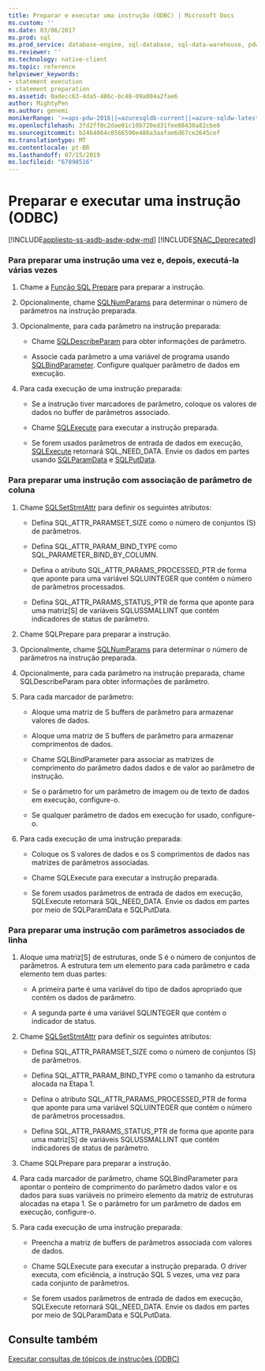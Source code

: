 ```yaml
---
title: Preparar e executar uma instrução (ODBC) | Microsoft Docs
ms.custom: ''
ms.date: 03/06/2017
ms.prod: sql
ms.prod_service: database-engine, sql-database, sql-data-warehouse, pdw
ms.reviewer: ''
ms.technology: native-client
ms.topic: reference
helpviewer_keywords:
- statement execution
- statement preparation
ms.assetid: 0adecc63-4da5-486c-bc48-09a004a2fae6
author: MightyPen
ms.author: genemi
monikerRange: '>=aps-pdw-2016||=azuresqldb-current||=azure-sqldw-latest||>=sql-server-2016||=sqlallproducts-allversions||>=sql-server-linux-2017||=azuresqldb-mi-current'
ms.openlocfilehash: 3fd2ff0c2dae01c10b720ed31fee88430a82cbe0
ms.sourcegitcommit: b2464064c0566590e486a3aafae6d67ce2645cef
ms.translationtype: MT
ms.contentlocale: pt-BR
ms.lasthandoff: 07/15/2019
ms.locfileid: "67898516"
---
```

# <a name="prepare-and-execute-a-statement-odbc"></a>Preparar e executar uma instrução (ODBC)
[!INCLUDE[appliesto-ss-asdb-asdw-pdw-md](../../../includes/appliesto-ss-asdb-asdw-pdw-md.md)]
[!INCLUDE[SNAC_Deprecated](../../../includes/snac-deprecated.md)]

    
### <a name="to-prepare-a-statement-once-and-then-execute-it-multiple-times"></a>Para preparar uma instrução uma vez e, depois, executá-la várias vezes  
  
1.  Chame a [Função SQL Prepare](https://go.microsoft.com/fwlink/?LinkId=59360) para preparar a instrução.  
  
2.  Opcionalmente, chame [SQLNumParams](https://go.microsoft.com/fwlink/?LinkId=58404) para determinar o número de parâmetros na instrução preparada.  
  
3.  Opcionalmente, para cada parâmetro na instrução preparada:  
  
    -   Chame [SQLDescribeParam](../../../relational-databases/native-client-odbc-api/sqldescribeparam.md) para obter informações de parâmetro.  
  
    -   Associe cada parâmetro a uma variável de programa usando [SQLBindParameter](../../../relational-databases/native-client-odbc-api/sqlbindparameter.md). Configure qualquer parâmetro de dados em execução.  
  
4.  Para cada execução de uma instrução preparada:  
  
    -   Se a instrução tiver marcadores de parâmetro, coloque os valores de dados no buffer de parâmetros associado.  
  
    -   Chame [SQLExecute](https://go.microsoft.com/fwlink/?LinkId=58400) para executar a instrução preparada.  
  
    -   Se forem usados parâmetros de entrada de dados em execução, [SQLExecute](https://go.microsoft.com/fwlink/?LinkId=58400) retornará SQL_NEED_DATA. Envie os dados em partes usando [SQLParamData](https://go.microsoft.com/fwlink/?LinkId=58405) e [SQLPutData](../../../relational-databases/native-client-odbc-api/sqlputdata.md).  
  
### <a name="to-prepare-a-statement-with-column-wise-parameter-binding"></a>Para preparar uma instrução com associação de parâmetro de coluna  
  
1.  Chame [SQLSetStmtAttr](../../../relational-databases/native-client-odbc-api/sqlsetstmtattr.md) para definir os seguintes atributos:  
  
    -   Defina SQL_ATTR_PARAMSET_SIZE como o número de conjuntos (S) de parâmetros.  
  
    -   Defina SQL_ATTR_PARAM_BIND_TYPE como SQL_PARAMETER_BIND_BY_COLUMN.  
  
    -   Defina o atributo SQL_ATTR_PARAMS_PROCESSED_PTR de forma que aponte para uma variável SQLUINTEGER que contém o número de parâmetros processados.  
  
    -   Defina SQL_ATTR_PARAMS_STATUS_PTR de forma que aponte para uma matriz[S] de variáveis SQLUSSMALLINT que contém indicadores de status de parâmetro.  
  
2.  Chame SQLPrepare para preparar a instrução.  
  
3.  Opcionalmente, chame [SQLNumParams](https://go.microsoft.com/fwlink/?LinkId=58404) para determinar o número de parâmetros na instrução preparada.  
  
4.  Opcionalmente, para cada parâmetro na instrução preparada, chame SQLDescribeParam para obter informações de parâmetro.  
  
5.  Para cada marcador de parâmetro:  
  
    -   Aloque uma matriz de S buffers de parâmetro para armazenar valores de dados.  
  
    -   Aloque uma matriz de S buffers de parâmetro para armazenar comprimentos de dados.  
  
    -   Chame SQLBindParameter para associar as matrizes de comprimento do parâmetro dados dados e de valor ao parâmetro de instrução.  
  
    -   Se o parâmetro for um parâmetro de imagem ou de texto de dados em execução, configure-o.  
  
    -   Se qualquer parâmetro de dados em execução for usado, configure-o.  
  
6.  Para cada execução de uma instrução preparada:  
  
    -   Coloque os S valores de dados e os S comprimentos de dados nas matrizes de parâmetros associadas.  
  
    -   Chame SQLExecute para executar a instrução preparada.  
  
    -   Se forem usados parâmetros de entrada de dados em execução, SQLExecute retornará SQL_NEED_DATA. Envie os dados em partes por meio de SQLParamData e SQLPutData.  
  
### <a name="to-prepare-a-statement-with-row-wise-bound-parameters"></a>Para preparar uma instrução com parâmetros associados de linha  
  
1.  Aloque uma matriz[S] de estruturas, onde S é o número de conjuntos de parâmetros. A estrutura tem um elemento para cada parâmetro e cada elemento tem duas partes:  
  
    -   A primeira parte é uma variável do tipo de dados apropriado que contém os dados de parâmetro.  
  
    -   A segunda parte é uma variável SQLINTEGER que contém o indicador de status.  
  
2.  Chame [SQLSetStmtAttr](../../../relational-databases/native-client-odbc-api/sqlsetstmtattr.md) para definir os seguintes atributos:  
  
    -   Defina SQL_ATTR_PARAMSET_SIZE como o número de conjuntos (S) de parâmetros.  
  
    -   Defina SQL_ATTR_PARAM_BIND_TYPE como o tamanho da estrutura alocada na Etapa 1.  
  
    -   Defina o atributo SQL_ATTR_PARAMS_PROCESSED_PTR de forma que aponte para uma variável SQLUINTEGER que contém o número de parâmetros processados.  
  
    -   Defina SQL_ATTR_PARAMS_STATUS_PTR de forma que aponte para uma matriz[S] de variáveis SQLUSSMALLINT que contém indicadores de status de parâmetro.  
  
3.  Chame SQLPrepare para preparar a instrução.  
  
4.  Para cada marcador de parâmetro, chame SQLBindParameter para apontar o ponteiro de comprimento do parâmetro dados valor e os dados para suas variáveis no primeiro elemento da matriz de estruturas alocadas na etapa 1. Se o parâmetro for um parâmetro de dados em execução, configure-o.  
  
5.  Para cada execução de uma instrução preparada:  
  
    -   Preencha a matriz de buffers de parâmetros associada com valores de dados.  
  
    -   Chame SQLExecute para executar a instrução preparada. O driver executa, com eficiência, a instrução SQL S vezes, uma vez para cada conjunto de parâmetros.  
  
    -   Se forem usados parâmetros de entrada de dados em execução, SQLExecute retornará SQL_NEED_DATA. Envie os dados em partes por meio de SQLParamData e SQLPutData.  
  
## <a name="see-also"></a>Consulte também  
 [Executar consultas de tópicos de instruções &#40;ODBC&#41;](../../../relational-databases/native-client-odbc-how-to/execute-queries/executing-queries-how-to-topics-odbc.md)  
  
  
